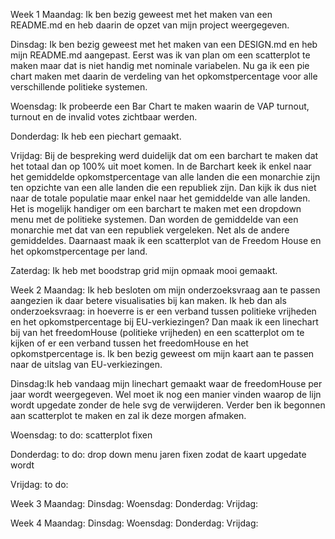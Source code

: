 Week 1
Maandag: Ik ben bezig geweest met het maken van een README.md en heb daarin de opzet van mijn project weergegeven.

Dinsdag: Ik ben bezig geweest met het maken van een DESIGN.md en heb mijn README.md aangepast. Eerst was ik van plan om een scatterplot te maken maar dat is niet handig met nominale variabelen. Nu ga ik een pie chart maken met daarin de verdeling van het opkomstpercentage voor alle verschillende politieke systemen.

Woensdag: Ik probeerde een Bar Chart te maken waarin de VAP turnout, turnout en de invalid votes zichtbaar werden.

Donderdag: Ik heb een piechart gemaakt.

Vrijdag: Bij de bespreking werd duidelijk dat om een barchart te maken dat het totaal dan op 100% uit moet komen. In de Barchart keek ik enkel naar het gemiddelde opkomstpercentage van alle landen die een monarchie zijn ten opzichte van een alle landen die een republiek zijn. Dan kijk ik dus niet naar de totale populatie maar enkel naar het gemiddelde van alle landen. Het is mogelijk handiger om een barchart te maken met een dropdown menu met de politieke systemen. Dan worden de gemiddelde van een monarchie met dat van een republiek vergeleken. Net als de andere gemiddeldes. Daarnaast maak ik een scatterplot van de Freedom House en het opkomstpercentage per land.

Zaterdag: Ik heb met boodstrap grid mijn opmaak mooi gemaakt.

Week 2
Maandag: Ik heb besloten om mijn onderzoeksvraag aan te passen aangezien ik daar betere visualisaties bij kan maken. Ik heb dan als onderzoeksvraag: in hoeverre is er een verband tussen politieke vrijheden en het opkomstpercentage bij EU-verkiezingen? Dan maak ik een linechart bij van het freedomHouse (politieke vrijheden) en een scatterplot om te kijken of er een verband tussen het freedomHouse en het opkomstpercentage is. Ik ben bezig geweest om mijn kaart aan te passen naar de uitslag van EU-verkiezingen.

Dinsdag:Ik heb vandaag mijn linechart gemaakt waar de freedomHouse per jaar wordt weergegeven. Wel moet ik nog een manier vinden waarop de lijn wordt upgedate zonder de hele svg de verwijderen. Verder ben ik begonnen aan scatterplot te maken en zal ik deze morgen afmaken.

Woensdag:
to do: scatterplot fixen

Donderdag:
to do: drop down menu jaren fixen zodat de kaart upgedate wordt

Vrijdag:
to do: 

Week 3
Maandag:
Dinsdag:
Woensdag:
Donderdag:
Vrijdag:

Week 4
Maandag:
Dinsdag:
Woensdag:
Donderdag:
Vrijdag:
